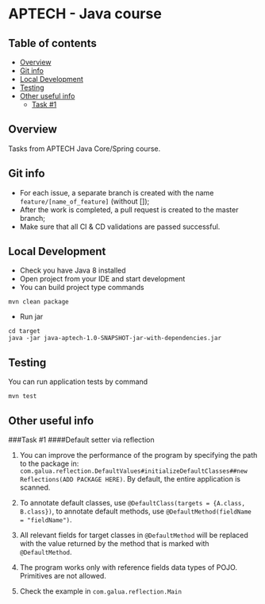# APTECH - Java course

## Table of contents
- [Overview](#Overview)
- [Git info](#Git-info)
- [Local Development](#Local-Development)
- [Testing](#Testing)
- [Other useful info](#Other-useful-info)
    - [Task #1](#Task-#1)

## Overview
Tasks from APTECH Java Core/Spring course.

## Git info
* For each issue, a separate branch is created with the name `feature/[name_of_feature]` (without []);
* After the work is completed, a pull request is created to the master branch;
* Make sure that all CI & CD validations are passed successful.

## Local Development
* Check you have Java 8 installed
* Open project from your IDE and start development
* You can build project type commands
```
mvn clean package
```
* Run jar
```
cd target
java -jar java-aptech-1.0-SNAPSHOT-jar-with-dependencies.jar
```

## Testing
You can run application tests by command
```
mvn test
```

## Other useful info
###Task #1
####Default setter via reflection
1. You can improve the performance of the program 
by specifying the path to the package in: 
`com.galua.reflection.DefaultValues#initializeDefaultClasses##new Reflections(ADD PACKAGE HERE)`.
By default, the entire application is scanned.

2. To annotate default classes, use `@DefaultClass(targets = {A.class, B.class})`, 
to annotate default methods, use `@DefaultMethod(fieldName = "fieldName")`.

3. All relevant fields for target classes in `@DefaultMethod` will be 
replaced with the value returned by the method that is marked 
with `@DefaultMethod`.

4. The program works only with reference fields data types of POJO. 
Primitives are not allowed.

5. Check the example in `com.galua.reflection.Main`
